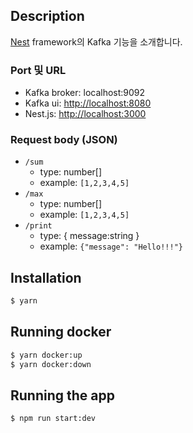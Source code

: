 ## Description

[Nest](https://github.com/nestjs/nest) framework의 Kafka 기능을 소개합니다.

### Port 및 URL

- Kafka broker: localhost:9092
- Kafka ui: [http://localhost:8080](http://localhost:8080)
- Nest.js: [http://localhost:3000](http://localhost:3000)

### Request body (JSON)

- `/sum`
  - type: number[]
  - example:  `[1,2,3,4,5]`
- `/max`
  - type: number[]
  - example: `[1,2,3,4,5]`
- `/print`
  - type: { message:string }
  - example: `{"message": "Hello!!!"}`

## Installation

```bash
$ yarn
```

## Running docker

```bash
$ yarn docker:up
$ yarn docker:down
```

## Running the app

```bash
$ npm run start:dev
```
